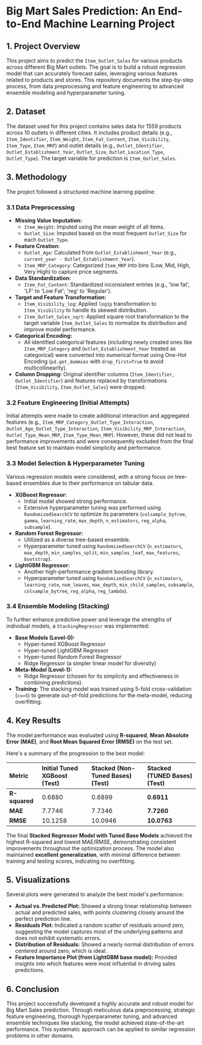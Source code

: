# Big Mart Sales Prediction: An End-to-End Machine Learning Project

## 1. Project Overview

This project aims to predict the `Item_Outlet_Sales` for various products across different Big Mart outlets. The goal is to build a robust regression model that can accurately forecast sales, leveraging various features related to products and stores. This repository documents the step-by-step process, from data preprocessing and feature engineering to advanced ensemble modeling and hyperparameter tuning.

## 2. Dataset

The dataset used for this project contains sales data for 1559 products across 10 outlets in different cities. It includes product details (e.g., `Item_Identifier`, `Item_Weight`, `Item_Fat_Content`, `Item_Visibility`, `Item_Type`, `Item_MRP`) and outlet details (e.g., `Outlet_Identifier`, `Outlet_Establishment_Year`, `Outlet_Size`, `Outlet_Location_Type`, `Outlet_Type`). The target variable for prediction is `Item_Outlet_Sales`.

## 3. Methodology

The project followed a structured machine learning pipeline:

### 3.1 Data Preprocessing

* **Missing Value Imputation:**
    * `Item_Weight`: Imputed using the mean weight of all items.
    * `Outlet_Size`: Imputed based on the most frequent `Outlet_Size` for each `Outlet_Type`.
* **Feature Creation:**
    * `Outlet_Age`: Calculated from `Outlet_Establishment_Year` (e.g., `current_year - Outlet_Establishment_Year`).
    * `Item_MRP_Category`: Categorized `Item_MRP` into bins (Low, Mid, High, Very High) to capture price segments.
* **Data Standardization:**
    * `Item_Fat_Content`: Standardized inconsistent entries (e.g., 'low fat', 'LF' to 'Low Fat'; 'reg' to 'Regular').
* **Target and Feature Transformation:**
    * `Item_Visibility_log`: Applied `log1p` transformation to `Item_Visibility` to handle its skewed distribution.
    * `Item_Outlet_Sales_sqrt`: Applied square root transformation to the target variable `Item_Outlet_Sales` to normalize its distribution and improve model performance.
* **Categorical Encoding:**
    * All identified categorical features (including newly created ones like `Item_MRP_Category` and `Outlet_Establishment_Year` treated as categorical) were converted into numerical format using One-Hot Encoding (`pd.get_dummies` with `drop_first=True` to avoid multicollinearity).
* **Column Dropping:** Original identifier columns (`Item_Identifier`, `Outlet_Identifier`) and features replaced by transformations (`Item_Visibility`, `Item_Outlet_Sales`) were dropped.

### 3.2 Feature Engineering (Initial Attempts)

Initial attempts were made to create additional interaction and aggregated features (e.g., `Item_MRP_Category_Outlet_Type_Interaction`, `Outlet_Age_Outlet_Type_Interaction`, `Item_Visibility_MRP_Interaction`, `Outlet_Type_Mean_MRP`, `Item_Type_Mean_MRP`). However, these did not lead to performance improvements and were consequently excluded from the final best feature set to maintain model simplicity and performance.

### 3.3 Model Selection & Hyperparameter Tuning

Various regression models were considered, with a strong focus on tree-based ensembles due to their performance on tabular data.

* **XGBoost Regressor:**
    * Initial model showed strong performance.
    * Extensive hyperparameter tuning was performed using `RandomizedSearchCV` to optimize its parameters (`colsample_bytree`, `gamma`, `learning_rate`, `max_depth`, `n_estimators`, `reg_alpha`, `subsample`).
* **Random Forest Regressor:**
    * Utilized as a diverse tree-based ensemble.
    * Hyperparameter tuned using `RandomizedSearchCV` (`n_estimators`, `max_depth`, `min_samples_split`, `min_samples_leaf`, `max_features`, `bootstrap`).
* **LightGBM Regressor:**
    * Another high-performance gradient boosting library.
    * Hyperparameter tuned using `RandomizedSearchCV` (`n_estimators`, `learning_rate`, `num_leaves`, `max_depth`, `min_child_samples`, `subsample`, `colsample_bytree`, `reg_alpha`, `reg_lambda`).

### 3.4 Ensemble Modeling (Stacking)

To further enhance predictive power and leverage the strengths of individual models, a `StackingRegressor` was implemented:

* **Base Models (Level-0):**
    * Hyper-tuned XGBoost Regressor
    * Hyper-tuned LightGBM Regressor
    * Hyper-tuned Random Forest Regressor
    * Ridge Regressor (a simpler linear model for diversity)
* **Meta-Model (Level-1):**
    * Ridge Regressor (chosen for its simplicity and effectiveness in combining predictions).
* **Training:** The stacking model was trained using 5-fold cross-validation (`cv=5`) to generate out-of-fold predictions for the meta-model, reducing overfitting.

## 4. Key Results

The model performance was evaluated using **R-squared**, **Mean Absolute Error (MAE)**, and **Root Mean Squared Error (RMSE)** on the test set.

Here's a summary of the progression to the best model:

| Metric            | Initial Tuned XGBoost (Test) | Stacked (Non-Tuned Bases) (Test) | **Stacked (TUNED Bases)** (Test) |
| :---------------- | :--------------------------- | :------------------------------- | :---------------------------------------------- |
| **R-squared** | 0.6880                       | 0.6899                           | **0.6911** |
| **MAE** | 7.7746                       | 7.7346                           | **7.7260** |
| **RMSE** | 10.1258                      | 10.0946                          | **10.0763** |

The final **Stacked Regressor Model with Tuned Base Models** achieved the highest R-squared and lowest MAE/RMSE, demonstrating consistent improvements throughout the optimization process. The model also maintained **excellent generalization**, with minimal difference between training and testing scores, indicating no overfitting.

## 5. Visualizations

Several plots were generated to analyze the best model's performance:

* **Actual vs. Predicted Plot:** Showed a strong linear relationship between actual and predicted sales, with points clustering closely around the perfect prediction line.
* **Residuals Plot:** Indicated a random scatter of residuals around zero, suggesting the model captures most of the underlying patterns and does not exhibit systematic errors.
* **Distribution of Residuals:** Showed a nearly normal distribution of errors centered around zero, which is ideal.
* **Feature Importance Plot (from LightGBM base model):** Provided insights into which features were most influential in driving sales predictions.


## 6. Conclusion

This project successfully developed a highly accurate and robust model for Big Mart Sales prediction. Through meticulous data preprocessing, strategic feature engineering, thorough hyperparameter tuning, and advanced ensemble techniques like stacking, the model achieved state-of-the-art performance. This systematic approach can be applied to similar regression problems in other domains.
